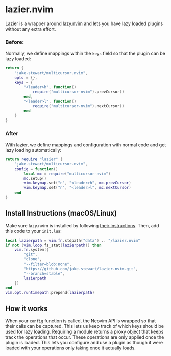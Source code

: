 # lazier.nvim
Lazier is a wrapper around [lazy.nvim](https://lazy.folke.io/) and lets you
have lazy loaded plugins without any extra effort.

### Before:
Normally, we define mappings within the `keys` field so that the plugin can
be lazy loaded:

```lua
return {
    "jake-stewart/multicursor.nvim",
    opts = {},
    keys = {
        "<leader>h", function()
            require("multicursor-nvim").prevCursor()
        end,
        "<leader>l", function()
            require("multicursor-nvim").nextCursor()
        end
    }
}
```

### After
With lazier, we define mappings and configuration with normal code and get
lazy loading automatically: 

```lua
return require "lazier" {
    "jake-stewart/multicursor.nvim",
    config = function()
        local mc = require("multicursor-nvim")
        mc.setup()
        vim.keymap.set("n", "<leader>h", mc.prevCursor)
        vim.keymap.set("n", "<leader>l", mc.nextCursor)
    end
}
```

## Install Instructions (macOS/Linux)
Make sure lazy.nvim is installed by following
[their instructions](https://lazy.folke.io/installation).
Then, add this code to your `init.lua`:

```lua
local lazierpath = vim.fn.stdpath("data") .. "/lazier.nvim"
if not (vim.loop.fs_stat(lazierpath)) then
    vim.fn.system({
        "git",
        "clone",
        "--filter=blob:none",
        "https://github.com/jake-stewart/lazier.nvim.git",
        "--branch=stable",
        lazierpath
    })
end
vim.opt.runtimepath:prepend(lazierpath)
```

## How it works
When your `config` function is called, the Neovim API is wrapped so that
their calls can be captured. This lets us keep track of which keys should be
used for lazy loading. Requiring a module returns a proxy object that keeps
track the operations that occur. These operations are only applied once the
plugin is loaded. This lets you configure and use a plugin as though it were
loaded with your operations only taking once it actually loads.
